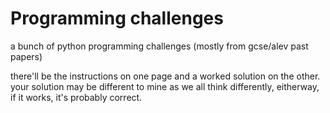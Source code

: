 # Programming challenges
a bunch of python programming challenges (mostly from gcse/alev past papers)

there'll be the instructions on one page and a worked solution on the other. your solution may be different to mine as we all think differently, eitherway, if it works, it's probably correct. 
